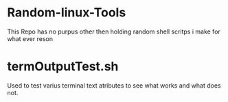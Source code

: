 # Random-linux-Tools
This Repo has no purpus other then holding random shell scritps i make for what ever reson
# termOutputTest.sh
Used to test varius terminal text atributes to see what works and what does not.
